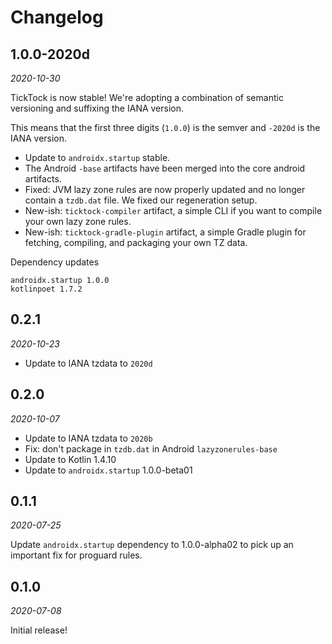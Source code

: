 Changelog
=========

1.0.0-2020d
-----------

_2020-10-30_

TickTock is now stable! We're adopting a combination of semantic versioning and suffixing the IANA version.

This means that the first three digits (`1.0.0`) is the semver and `-2020d` is the IANA version.

* Update to `androidx.startup` stable. 
* The Android `-base` artifacts have been merged into the core android artifacts.
* Fixed: JVM lazy zone rules are now properly updated and no longer contain a `tzdb.dat` file. We fixed our regeneration setup.
* New-ish: `ticktock-compiler` artifact, a simple CLI if you want to compile your own lazy zone rules.
* New-ish: `ticktock-gradle-plugin` artifact, a simple Gradle plugin for fetching, compiling, and packaging your own TZ data.

Dependency updates

```
androidx.startup 1.0.0
kotlinpoet 1.7.2
```

0.2.1
-----

_2020-10-23_

* Update to IANA tzdata to `2020d`

0.2.0
-----

_2020-10-07_

* Update to IANA tzdata to `2020b` 
* Fix: don't package in `tzdb.dat` in Android `lazyzonerules-base`
* Update to Kotlin 1.4.10
* Update to `androidx.startup` 1.0.0-beta01

0.1.1
-----

_2020-07-25_

Update `androidx.startup` dependency to 1.0.0-alpha02 to pick up an important fix for proguard rules.

0.1.0
-----

_2020-07-08_

Initial release!
